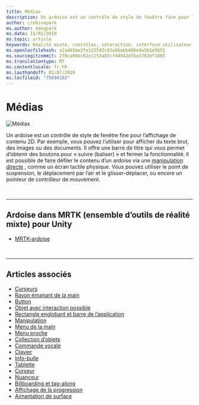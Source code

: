 ```yaml
---
title: Médias
description: Un ardoise est un contrôle de style de fenêtre fine pour l’affichage de contenu 2D.
author: cre8ivepark
ms.author: dongpark
ms.date: 11/01/2019
ms.topic: article
keywords: Réalité mixte, contrôles, interaction, interface utilisateur, expérience utilisateur
ms.openlocfilehash: a2a401be2fe125543c83a9babb486e9a5b1e5651
ms.sourcegitcommit: 270ca09ec61e1153a83cf44942d7ba3783ef1805
ms.translationtype: MT
ms.contentlocale: fr-FR
ms.lasthandoff: 01/07/2020
ms.locfileid: "75694103"
---
```

# <a name="slate"></a>Médias

![Médias](images/UX/UX_Hero_Slate.jpg)

Un ardoise est un contrôle de style de fenêtre fine pour l’affichage de contenu 2D. Par exemple, vous pouvez l’utiliser pour afficher du texte brut, des images ou des documents. Il offre une barre de titre qui vous permet d’obtenir des boutons pour « suivre (baliser) » et fermer la fonctionnalité. Il est possible de faire défiler le contenu d’un ardoise via une [manipulation directe](direct-manipulation.md#2d-slate-interaction) , comme un écran tactile physique. Vous pouvez utiliser le point de suspension, le déplacement par l’air et le glisser-déplacer, ou encore un pointeur de contrôleur de mouvement.

<br>

---

## <a name="slate-in-mrtk-mixed-reality-toolkit-for-unity"></a>Ardoise dans MRTK (ensemble d’outils de réalité mixte) pour Unity

* [MRTK-ardoise](https://microsoft.github.io/MixedRealityToolkit-Unity/Documentation/README_Slate.html)

<br>

---

## <a name="see-also"></a>Articles associés

* [Curseurs](cursors.md)
* [Rayon émanant de la main](point-and-commit.md)
* [Button](button.md)
* [Objet avec interaction possible](interactable-object.md)
* [Rectangle englobant et barre de l’application](app-bar-and-bounding-box.md)
* [Manipulation](direct-manipulation.md)
* [Menu de la main](hand-menu.md)
* [Menu proche](near-menu.md)
* [Collection d’objets](object-collection.md)
* [Commande vocale](voice-input.md)
* [Clavier](keyboard.md)
* [Info-bulle](tooltip.md)
* [Tablette](slate.md)
* [Curseur](slider.md)
* [Nuanceur](shader.md)
* [Billboarding et tag-along](billboarding-and-tag-along.md)
* [Affichage de la progression](progress.md)
* [Aimantation de surface](surface-magnetism.md)
